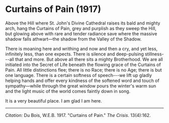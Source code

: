 <!--
title:   Curtains of Pain
author:  Du Bois, W.E.B.
journal: The Crisis
year:    1917
volume:  13
issue:   4
pages:   162
-->

# Curtains of Pain (1917)

Above the Hill where St. John's Divine Cathedral raises its bald and mighty arch, hang the Curtains of Pain, grey and purplish as they sweep the Hill, but glowing above with rare and tender radiance save where the massive shadow falls athwart—the shadow from the Valley of the Shadow.

There is moaning here and writhing and now and then a cry, and yet less, infinitely less, than one expects. There is silence and deep-pulsing stillness---all that and more. But above all there sits a mighty Brotherhood. We are all initiated into the Secret of Life beneath the flowing grace of the Curtains of Pain. All little distinctions flee; there is no Race; there is no Age; there is but one language. There is a certain softness of speech---we lift up gladly helping hands and offer every kindness of the softened word and touch of sympathy—while through the great window pours the winter's warm sun and the light music of the world comes faintly down in song.

It is a very beautiful place. I am glad I am here.

______________
*Citation:* Du Bois, W.E.B. 1917. "Curtains of Pain." *The Crisis*. 13(4):162.